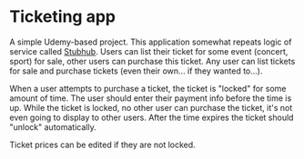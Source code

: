 # Ticketing app

A simple Udemy-based project. This application somewhat repeats logic of service called [Stubhub](https://www.stubhub.com/). Users can list their ticket for some event (concert, sport) for sale, other users can purchase this ticket. Any user can list tickets for sale and purchase tickets (even their own... if they wanted to...).

When a user attempts to purchase a ticket, the ticket is "locked" for some amount of time. The user should enter their payment info before the time is up. While the ticket is locked, no other user can purchase the ticket, it's not even going to display to other users. After the time expires the ticket should "unlock" automatically.

Ticket prices can be edited if they are not locked.
